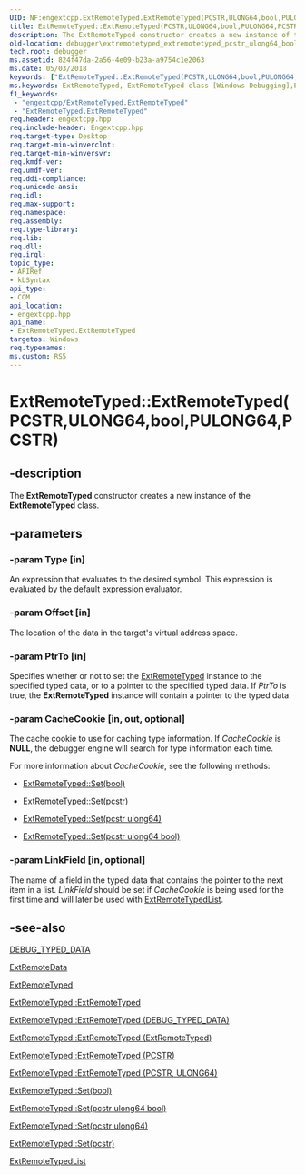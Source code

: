 ```yaml
---
UID: NF:engextcpp.ExtRemoteTyped.ExtRemoteTyped(PCSTR,ULONG64,bool,PULONG64,PCSTR)
title: ExtRemoteTyped::ExtRemoteTyped(PCSTR,ULONG64,bool,PULONG64,PCSTR) (engextcpp.h)
description: The ExtRemoteTyped constructor creates a new instance of the ExtRemoteTyped class.
old-location: debugger\extremotetyped_extremotetyped_pcstr_ulong64_bool.htm
tech.root: debugger
ms.assetid: 824f47da-2a56-4e09-b23a-a9754c1e2063
ms.date: 05/03/2018
keywords: ["ExtRemoteTyped::ExtRemoteTyped(PCSTR,ULONG64,bool,PULONG64,PCSTR)"]
ms.keywords: ExtRemoteTyped, ExtRemoteTyped class [Windows Debugging],ExtRemoteTyped constructor, ExtRemoteTyped constructor [Windows Debugging], ExtRemoteTyped constructor [Windows Debugging],ExtRemoteTyped class, ExtRemoteTyped.ExtRemoteTyped, ExtRemoteTyped.ExtRemoteTyped(PCSTR,ULONG64,bool,PULONG64,PCSTR), ExtRemoteTyped::ExtRemoteTyped, ExtRemoteTyped::ExtRemoteTyped(PCSTR,ULONG64,bool,PULONG64,PCSTR), debugger.extremotetyped_extremotetyped_pcstr_ulong64_bool
f1_keywords:
 - "engextcpp/ExtRemoteTyped.ExtRemoteTyped"
 - "ExtRemoteTyped.ExtRemoteTyped"
req.header: engextcpp.hpp
req.include-header: Engextcpp.hpp
req.target-type: Desktop
req.target-min-winverclnt: 
req.target-min-winversvr: 
req.kmdf-ver: 
req.umdf-ver: 
req.ddi-compliance: 
req.unicode-ansi: 
req.idl: 
req.max-support: 
req.namespace: 
req.assembly: 
req.type-library: 
req.lib: 
req.dll: 
req.irql: 
topic_type:
- APIRef
- kbSyntax
api_type:
- COM
api_location:
- engextcpp.hpp
api_name:
- ExtRemoteTyped.ExtRemoteTyped
targetos: Windows
req.typenames: 
ms.custom: RS5
---
```


# ExtRemoteTyped::ExtRemoteTyped(PCSTR,ULONG64,bool,PULONG64,PCSTR)


## -description


The <b>ExtRemoteTyped</b> constructor creates a new instance of the <b>ExtRemoteTyped</b> class.


## -parameters




### -param Type [in]

An expression that evaluates to the desired symbol.  This expression is evaluated by the default expression evaluator.


### -param Offset [in]

The location of the data in the target's virtual address space.



### -param PtrTo [in]

Specifies whether or not to set the <a href="https://docs.microsoft.com/windows-hardware/drivers/ddi/engextcpp/nl-engextcpp-extremotetyped">ExtRemoteTyped</a> instance to the specified typed data, or to a pointer to the specified typed data. If <i>PtrTo</i> is true, the <b>ExtRemoteTyped</b> instance will contain a pointer to the typed data. 



### -param CacheCookie [in, out, optional]

The cache cookie to use for caching type information. If <i>CacheCookie</i> is <b>NULL</b>, the debugger engine will search for type information each time.


For more information about <i>CacheCookie</i>, see the following methods:

<ul>
<li>

<a href="https://docs.microsoft.com/windows-hardware/drivers/ddi/engextcpp/nf-engextcpp-extremotetyped-set(bool_ulong64_ulong_ulong64)">ExtRemoteTyped::Set(bool)</a>


</li>
<li>

<a href="https://docs.microsoft.com/windows-hardware/drivers/ddi/engextcpp/nf-engextcpp-extremotetyped-set">ExtRemoteTyped::Set(pcstr)</a>


</li>
<li>

<a href="https://docs.microsoft.com/windows-hardware/drivers/ddi/engextcpp/nf-engextcpp-extremotetyped-set(pcstr_ulong64)">ExtRemoteTyped::Set(pcstr ulong64)</a>


</li>
<li>

<a href="https://docs.microsoft.com/windows-hardware/drivers/ddi/engextcpp/nf-engextcpp-extremotetyped-set(pcstr_ulong64_bool_pulong64_pcstr)">ExtRemoteTyped::Set(pcstr ulong64 bool)</a>


</li>
</ul>

### -param LinkField [in, optional]

The name of a field in the typed data that contains the pointer to the next item in a list. <i>LinkField</i> should be set if <i>CacheCookie</i> is being used for the first time and will later be used with <a href="https://docs.microsoft.com/windows-hardware/drivers/ddi/engextcpp/nf-engextcpp-extremotetypedlist-extremotetypedlist(extremotedata__pcstr_pcstr_ulong64_ulong_pulong64_bool)">ExtRemoteTypedList</a>. 


## -see-also




<a href="https://docs.microsoft.com/windows-hardware/drivers/ddi/wdbgexts/ns-wdbgexts-_debug_typed_data">DEBUG_TYPED_DATA</a>



<a href="https://docs.microsoft.com/windows-hardware/drivers/ddi/engextcpp/nf-engextcpp-extremotedata-extremotedata(pcstr_ulong64_ulong)">ExtRemoteData</a>



<a href="https://docs.microsoft.com/windows-hardware/drivers/ddi/engextcpp/nl-engextcpp-extremotetyped">ExtRemoteTyped</a>



<a href="https://docs.microsoft.com/windows-hardware/drivers/ddi/engextcpp/nf-engextcpp-extremotetyped-extremotetyped">ExtRemoteTyped::ExtRemoteTyped</a>



<a href="https://docs.microsoft.com/windows-hardware/drivers/ddi/engextcpp/nf-engextcpp-extremotetyped-extremotetyped(constdebug_typed_data)">ExtRemoteTyped::ExtRemoteTyped (DEBUG_TYPED_DATA)</a>



<a href="https://docs.microsoft.com/windows-hardware/drivers/ddi/engextcpp/nf-engextcpp-extremotetyped-extremotetyped(constextremotetyped_)">ExtRemoteTyped::ExtRemoteTyped (ExtRemoteTyped)</a>



<a href="https://docs.microsoft.com/windows-hardware/drivers/ddi/engextcpp/nf-engextcpp-extremotetyped-extremotetyped(pcstr)">ExtRemoteTyped::ExtRemoteTyped (PCSTR)</a>



<a href="https://docs.microsoft.com/windows-hardware/drivers/ddi/engextcpp/nf-engextcpp-extremotetyped-extremotetyped(pcstr_ulong64)">ExtRemoteTyped::ExtRemoteTyped (PCSTR, ULONG64)</a>



<a href="https://docs.microsoft.com/windows-hardware/drivers/ddi/engextcpp/nf-engextcpp-extremotetyped-set(bool_ulong64_ulong_ulong64)">ExtRemoteTyped::Set(bool)</a>



<a href="https://docs.microsoft.com/windows-hardware/drivers/ddi/engextcpp/nf-engextcpp-extremotetyped-set(pcstr_ulong64_bool_pulong64_pcstr)">ExtRemoteTyped::Set(pcstr ulong64 bool)</a>



<a href="https://docs.microsoft.com/windows-hardware/drivers/ddi/engextcpp/nf-engextcpp-extremotetyped-set(pcstr_ulong64)">ExtRemoteTyped::Set(pcstr ulong64)</a>



<a href="https://docs.microsoft.com/windows-hardware/drivers/ddi/engextcpp/nf-engextcpp-extremotetyped-set">ExtRemoteTyped::Set(pcstr)</a>



<a href="https://docs.microsoft.com/windows-hardware/drivers/ddi/engextcpp/nf-engextcpp-extremotetypedlist-extremotetypedlist(extremotedata__pcstr_pcstr_ulong64_ulong_pulong64_bool)">ExtRemoteTypedList</a>
 

 

